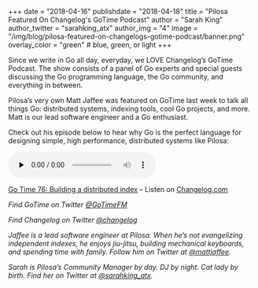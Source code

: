 +++
date = "2018-04-16"
publishdate = "2018-04-18"
title = "Pilosa Featured On Changelog's GoTime Podcast"
author = "Sarah King"
author_twitter = "sarahking_atx"
author_img = "4"
image = "/img/blog/pilosa-featured-on-changelogs-gotime-podcast/banner.png"
overlay_color = "green" # blue, green, or light
+++

Since we write in Go all day, everyday, we LOVE Changelog’s GoTime Podcast. The show consists of a panel of Go experts and special guests discussing the Go programming language, the Go community, and everything in between.

<!--more-->

Pilosa’s very own Matt Jaffee was featured on GoTime last week to talk all things Go: distributed systems, indexing tools, cool Go projects, and more. Matt is our lead software engineer and a Go enthusiast. 

Check out his episode below to hear why Go is the perfect language for designing simple, high performance, distributed systems like Pilosa:

<audio data-theme="night" data-src="https://changelog.com/gotime/76/embed" src="https://cdn.changelog.com/uploads/gotime/76/go-time-76.mp3" preload="none" class="changelog-episode" controls></audio><p><a href="https://changelog.com/gotime/76">Go Time 76: Building a distributed index</a> – Listen on <a href="https://changelog.com/">Changelog.com</a></p><script async src="//cdn.changelog.com/embed.js"></script>

*Find GoTime on Twitter [@GoTimeFM](https://twitter.com/GoTimeFM?lang=en)*

*Find Changelog on Twitter [@changelog](https://twitter.com/changelog?lang=en)*

*Jaffee is a lead software engineer at Pilosa. When he’s not evangelizing independent indexes, he enjoys jiu-jitsu, building mechanical keyboards, and spending time with family. Follow him on Twitter at [@mattjaffee](https://twitter.com/mattjaffee?lang=en).*

*Sarah is Pilosa’s Community Manager by day. DJ by night. Cat lady by birth. Find her on Twitter at [@sarahking_atx](https://twitter.com/sarahking_atx?lang=en).*
